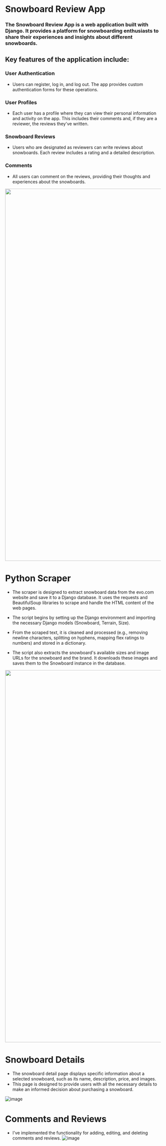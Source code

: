 # Snowboard Review App
### The Snowboard Review App is a web application built with Django. It provides a platform for snowboarding enthusiasts to share their experiences and insights about different snowboards.

## Key features of the application include:

### User Authentication
- Users can register, log in, and log out. The app provides custom authentication forms for these operations.

### User Profiles
- Each user has a profile where they can view their personal information and activity on the app. This includes their comments and, if they are a reviewer, the reviews they've written.

### Snowboard Reviews
- Users who are designated as reviewers can write reviews about snowboards. Each review includes a rating and a detailed description.

### Comments
- All users can comment on the reviews, providing their thoughts and experiences about the snowboards.
<img src="https://github.com/Phasm22/snowboardReview/assets/92405484/cb951820-f970-4c3d-9753-1460c8b21dbf" width="1200">

# Python Scraper
- The scraper is designed to extract snowboard data from the evo.com website and save it to a Django database. It uses the requests and BeautifulSoup libraries to scrape and handle the HTML content of the web pages.

- The script begins by setting up the Django environment and importing the necessary Django models (Snowboard, Terrain, Size).
- From the scraped text, it is cleaned and processed (e.g., removing newline characters, splitting on hyphens, mapping flex ratings to numbers) and stored in a dictionary.

- The script also extracts the snowboard's available sizes and image URLs for the snowboard and the brand. It downloads these images and saves them to the Snowboard instance in the database.
<img src="https://github.com/Phasm22/snowboardReview/assets/92405484/8946e2af-1786-4c84-af6f-8ed9ad482daf" width="1200">

# Snowboard Details
- The snowboard detail  page displays specific information about a selected snowboard, such as its name, description, price, and images.
-  This page is designed to provide users with all the necessary details to make an informed decision about purchasing a snowboard.

![image](https://github.com/Phasm22/snowboardReview/assets/92405484/51a49bc9-d079-4fc2-bf19-24084a16dccb)

# Comments and Reviews
- I've implemented the functionality for adding, editing, and deleting comments and reviews.
![image](https://github.com/Phasm22/snowboardReview/assets/92405484/0f1040c4-5fe7-43a5-871d-6c611c0f4334)
